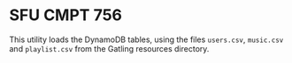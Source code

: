 # SFU CMPT 756

This utility loads the DynamoDB tables, using the files `users.csv`, `music.csv` 
and `playlist.csv` from the Gatling resources directory.

